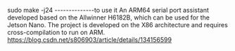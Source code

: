 sudo make -j24 --------------to use it
An ARM64 serial port assistant developed based on the Allwinner H6182B, which can be used for the Jetson Nano.
The project is developed on the X86 architecture and requires cross-compilation to run on ARM.
https://blog.csdn.net/s806903/article/details/134156599
